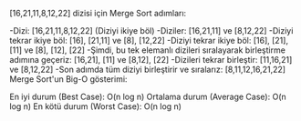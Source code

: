 [16,21,11,8,12,22] dizisi için Merge Sort adımları:

-Dizi: [16,21,11,8,12,22] (Diziyi ikiye böl)
-Diziler: [16,21,11] ve [8,12,22]
-Diziyi tekrar ikiye böl: [16], [21,11] ve [8], [12,22]
-Diziyi tekrar ikiye böl: [16], [21], [11] ve [8], [12], [22]
-Şimdi, bu tek elemanlı dizileri sıralayarak birleştirme adımına geçeriz: [16,21], [11] ve [8,12], [22]
-Dizileri tekrar birleştir: [11,16,21] ve [8,12,22]
-Son adımda tüm diziyi birleştirir ve sıralarız: [8,11,12,16,21,22]
Merge Sort'un Big-O gösterimi:

En iyi durum (Best Case): O(n log n)
Ortalama durum (Average Case): O(n log n)
En kötü durum (Worst Case): O(n log n)
